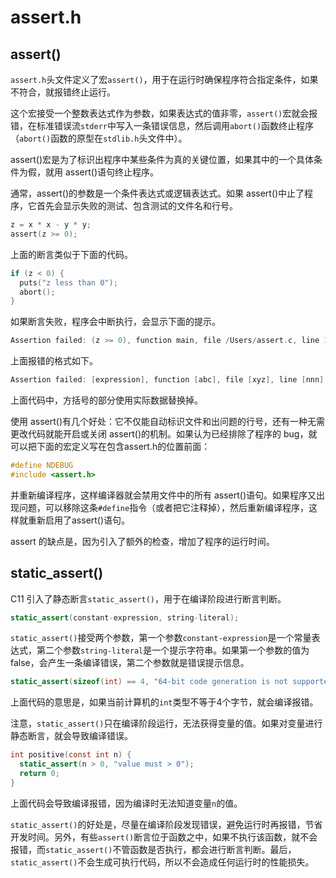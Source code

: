 # assert.h

## assert()

`assert.h`头文件定义了宏`assert()`，用于在运行时确保程序符合指定条件，如果不符合，就报错终止运行。

这个宏接受一个整数表达式作为参数，如果表达式的值非零，`assert()`宏就会报错，在标准错误流`stderr`中写入一条错误信息，然后调用`abort()`函数终止程序（`abort()`函数的原型在`stdlib.h`头文件中）。

assert()宏是为了标识出程序中某些条件为真的关键位置，如果其中的一个具体条件为假，就用 assert()语句终止程序。

通常，assert()的参数是一个条件表达式或逻辑表达式。如果 assert()中止了程序，它首先会显示失败的测试、包含测试的文件名和行号。

```c
z = x * x - y * y;
assert(z >= 0);
```

上面的断言类似于下面的代码。

```c
if (z < 0) {
  puts("z less than 0");
  abort();
}
```

如果断言失败，程序会中断执行，会显示下面的提示。

```c
Assertion failed: (z >= 0), function main, file /Users/assert.c, line 14.
```

上面报错的格式如下。

```c
Assertion failed: [expression], function [abc], file [xyz], line [nnn].
```

上面代码中，方括号的部分使用实际数据替换掉。

使用 assert()有几个好处：它不仅能自动标识文件和出问题的行号，还有一种无需更改代码就能开启或关闭 assert()的机制。如果认为已经排除了程序的 bug，就可以把下面的宏定义写在包含assert.h的位置前面：

```c
#define NDEBUG
#include <assert.h>
```

并重新编译程序，这样编译器就会禁用文件中的所有 assert()语句。如果程序又出现问题，可以移除这条`#define`指令（或者把它注释掉），然后重新编译程序，这样就重新启用了assert()语句。

assert 的缺点是，因为引入了额外的检查，增加了程序的运行时间。

## static_assert()

C11 引入了静态断言`static_assert()`，用于在编译阶段进行断言判断。

```c
static_assert(constant-expression, string-literal);
```

`static_assert()`接受两个参数，第一个参数`constant-expression`是一个常量表达式，第二个参数`string-literal`是一个提示字符串。如果第一个参数的值为false，会产生一条编译错误，第二个参数就是错误提示信息。

```c
static_assert(sizeof(int) == 4, "64-bit code generation is not supported.");
```

上面代码的意思是，如果当前计算机的`int`类型不等于4个字节，就会编译报错。

注意，`static_assert()`只在编译阶段运行，无法获得变量的值。如果对变量进行静态断言，就会导致编译错误。

```c
int positive(const int n) {
  static_assert(n > 0, "value must > 0");
  return 0;
}
```

上面代码会导致编译报错，因为编译时无法知道变量`n`的值。

`static_assert()`的好处是，尽量在编译阶段发现错误，避免运行时再报错，节省开发时间。另外，有些`assert()`断言位于函数之中，如果不执行该函数，就不会报错，而`static_assert()`不管函数是否执行，都会进行断言判断。最后，`static_assert()`不会生成可执行代码，所以不会造成任何运行时的性能损失。

